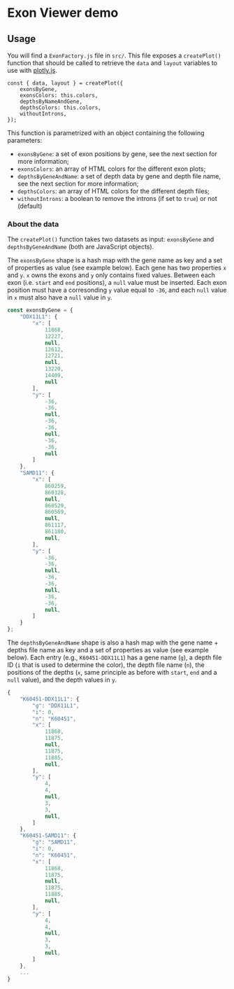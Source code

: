 # Exon Viewer demo


## Usage

You will find a `ExonFactory.js` file in `src/`. This file exposes a
`createPlot()` function that should be called to retrieve the `data` and
`layout` variables to use with [plotly.js](https://plot.ly/javascript/).

```
const { data, layout } = createPlot({
    exonsByGene,
    exonsColors: this.colors,
    depthsByNameAndGene,
    depthsColors: this.colors,
    withoutIntrons,
});
```

This function is parametrized with an object containing the following parameters:

- `exonsByGene`: a set of exon positions by gene, see the next section for more
    information;
- `exonsColors`: an array of HTML colors for the different exon plots;
- `depthsByGeneAndName`: a set of depth data by gene and depth file name, see
    the next section for more information;
- `depthsColors`: an array of HTML colors for the different depth files;
- `withoutIntrons`: a boolean to remove the introns (if set to `true`) or not
    (default)

### About the data

The `createPlot()` function takes two datasets as input: `exonsByGene` and
`depthsByGeneAndName` (both are JavaScript objects).

The `exonsByGene` shape is a hash map with the gene name as key and a set of
properties as value (see example below). Each gene has two properties `x` and
`y`. `x` owns the exons and `y` only contains fixed values. Between each exon
(i.e. `start` and `end` positions), a `null` value must be inserted. Each exon
position must have a corresonding `y` value equal to `-36`, and each `null`
value in `x` must also have a `null` value in `y`.

``` js
const exonsByGene = {
    "DDX11L1": {
        "x": [
            11868,
            12227,
            null,
            12612,
            12721,
            null,
            13220,
            14409,
            null
        ],
        "y": [
            -36,
            -36,
            null,
            -36,
            -36,
            null,
            -36,
            -36,
            null
        ]
    },
    "SAMD11": {
        "x": [
            860259,
            860328,
            null,
            860529,
            860569,
            null,
            861117,
            861180,
            null,
        ],
        "y": [
            -36,
            -36,
            null,
            -36,
            -36,
            null,
            -36,
            -36,
            null,
        ]
    }
};
```

The `depthsByGeneAndName` shape is also a hash map with the gene name + depths
file name as key and a set of properties as value (see example below). Each
entry (e.g., `K60451-DDX11L1`) has a gene name (`g`), a depth file ID (`i` that
is used to determine the color), the depth file name (`n`), the positions of the
depths (`x`, same principle as before with `start`, `end` and a `null` value),
and the depth values in `y`.

``` js
{
    "K60451-DDX11L1": {
        "g": "DDX11L1",
        "i": 0,
        "n": "K60451",
        "x": [
            11868,
            11875,
            null,
            11875,
            11885,
            null,
        ],
        "y": [
            4,
            4,
            null,
            3,
            3,
            null,
        ]
    },
    "K60451-SAMD11": {
        "g": "SAMD11",
        "i": 0,
        "n": "K60451",
        "x": [
            11868,
            11875,
            null,
            11875,
            11885,
            null,
        ],
        "y": [
            4,
            4,
            null,
            3,
            3,
            null,
        ]
    },
    ...
}
```
